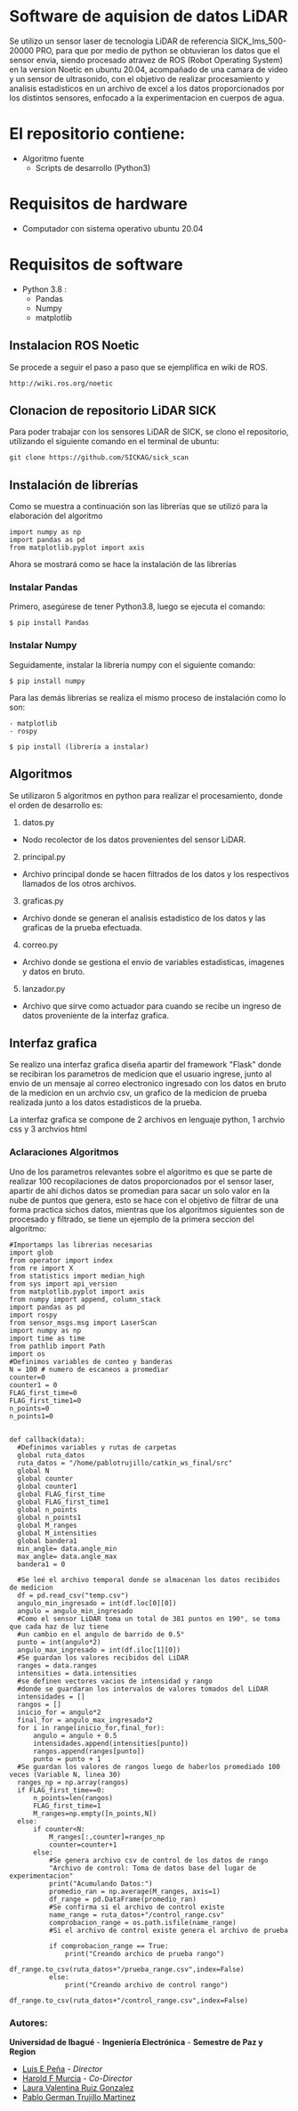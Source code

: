 # Software de aquision de datos LiDAR

Se utilizo un sensor laser de tecnologia LiDAR de referencia SICK_lms_500-20000 PRO, para que por medio de python se obtuvieran los datos que el sensor envia, siendo procesado atravez de ROS (Robot Operating System) en la version Noetic en ubuntu 20.04, acompañado de una camara de video y un sensor de ultrasonido, con el objetivo de realizar procesamiento y analisis estadisticos en un archivo de excel a los datos proporcionados por los distintos sensores, enfocado a la experimentacion en cuerpos de agua.

# El repositorio contiene:
- Algoritmo fuente 
  - Scripts de desarrollo (Python3)

# Requisitos de hardware
- Computador con sistema operativo ubuntu 20.04

# Requisitos de software
-   Python 3.8 :
    - Pandas
    - Numpy
    - matplotlib

## Instalacion ROS Noetic

Se procede a seguir el paso a paso que se ejemplifica en wiki de ROS.

    http://wiki.ros.org/noetic

## Clonacion de repositorio LiDAR SICK

Para poder trabajar con los sensores LiDAR de SICK, se clono el repositorio, utilizando el siguiente comando en el terminal de ubuntu:

    git clone https://github.com/SICKAG/sick_scan

## Instalación de librerías 
Como se muestra a continuación son las librerías que se utilizó para la elaboración del algoritmo

    import numpy as np
    import pandas as pd
    from matplotlib.pyplot import axis
    
Ahora se mostrará como se hace la instalación de las librerías

### Instalar Pandas

Primero, asegúrese de tener Python3.8, luego se ejecuta el comando:

    $ pip install Pandas
  
### Instalar Numpy

Seguidamente, instalar la librería numpy con el siguiente comando:

    $ pip install numpy
    
    
Para las demás librerías se realiza el mismo proceso de instalación como lo son: 

    - matplotlib
    - rospy

    $ pip install (librería a instalar)
    
## Algoritmos

Se utilizaron 5 algoritmos en python para realizar el procesamiento, donde el orden de desarrollo es:

1. datos.py
  - Nodo recolector de los datos provenientes del sensor LiDAR.
2. principal.py
  - Archivo principal donde se hacen filtrados de los datos y los respectivos llamados de los otros archivos.
3. graficas.py
  - Archivo donde se generan el analisis estadistico de los datos y las graficas de la prueba efectuada.
4. correo.py
  - Archivo donde se gestiona el envio de variables estadisticas, imagenes y datos en bruto.
5. lanzador.py
  - Archivo que sirve como actuador para cuando se recibe un ingreso de datos proveniente de la interfaz grafica.

## Interfaz grafica

Se realizo una interfaz grafica diseña apartir del framework "Flask" donde se recibiran los parametros de medicion que el usuario ingrese, junto al envio de un mensaje al correo electronico ingresado con los datos en bruto de la medicion en un archvio csv, un grafico de la medicion de prueba realizada junto a los datos estadisticos de la prueba.

La interfaz grafica se compone de 2 archivos en lenguaje python, 1 archvio css y 3 archvios html

### Aclaraciones Algoritmos

Uno de los parametros relevantes sobre el algoritmo es que se parte de realizar 100 recopilaciones de datos proporcionados por el sensor laser, apartir de ahí dichos datos se promedian para sacar un solo valor en la nube de puntos que genera, esto se hace con el objetivo de filtrar de una forma practica sichos datos, mientras que los algoritmos siguientes son de procesado y filtrado, se tiene un ejemplo de la primera seccion del algoritmo:

    #Importamps las librerias necesarias
    import glob
    from operator import index
    from re import X
    from statistics import median_high
    from sys import api_version
    from matplotlib.pyplot import axis
    from numpy import append, column_stack
    import pandas as pd
    import rospy
    from sensor_msgs.msg import LaserScan
    import numpy as np
    import time as time 
    from pathlib import Path
    import os
    #Definimos variables de conteo y banderas
    N = 100 # numero de escaneos a promediar
    counter=0
    counter1 = 0
    FLAG_first_time=0
    FLAG_first_time1=0
    n_points=0
    n_points1=0


    def callback(data):
      #Definimos variables y rutas de carpetas
      global ruta_datos
      ruta_datos = "/home/pablotrujillo/catkin_ws_final/src"
      global N
      global counter
      global counter1
      global FLAG_first_time
      global FLAG_first_time1
      global n_points
      global n_points1
      global M_ranges
      global M_intensities
      global bandera1
      min_angle= data.angle_min
      max_angle= data.angle_max
      bandera1 = 0

      #Se leé el archivo temporal donde se almacenan los datos recibidos de medicion
      df = pd.read_csv("temp.csv")
      angulo_min_ingresado = int(df.loc[0][0])
      angulo = angulo_min_ingresado
      #Como el sensor LiDAR toma un total de 381 puntos en 190°, se toma que cada haz de luz tiene 
      #un cambio en el angulo de barrido de 0.5°
      punto = int(angulo*2)
      angulo_max_ingresado = int(df.iloc[1][0])
      #Se guardan los valores recibidos del LiDAR
      ranges = data.ranges
      intensities = data.intensities
      #se definen vectores vacios de intensidad y rango 
      #donde se guardaran los intervalos de valores tomados del LiDAR 
      intensidades = []
      rangos = []   
      inicio_for = angulo*2
      final_for = angulo_max_ingresado*2
      for i in range(inicio_for,final_for):
          angulo = angulo + 0.5
          intensidades.append(intensities[punto])
          rangos.append(ranges[punto])
          punto = punto + 1
      #Se guardan los valores de rangos luego de haberlos promediado 100 veces (Variable N, linea 30)
      ranges_np = np.array(rangos)
      if FLAG_first_time==0:
          n_points=len(rangos)
          FLAG_first_time=1
          M_ranges=np.empty([n_points,N])
      else:
          if counter<N:
              M_ranges[:,counter]=ranges_np
              counter=counter+1
          else:
              #Se genera archivo csv de control de los datos de rango
              "Archivo de control: Toma de datos base del lugar de experimentacion"
              print("Acumulando Datos:")
              promedio_ran = np.average(M_ranges, axis=1)
              df_range = pd.DataFrame(promedio_ran)
              #Se confirma si el archivo de control existe
              name_range = ruta_datos+"/control_range.csv"
              comprobacion_range = os.path.isfile(name_range)
              #Si el archivo de control existe genera el archivo de prueba

              if comprobacion_range == True:
                  print("Creando archico de prueba rango")
                  df_range.to_csv(ruta_datos+"/prueba_range.csv",index=False) 
              else:
                  print("Creando archivo de control rango")
                  df_range.to_csv(ruta_datos+"/control_range.csv",index=False) 

  
### Autores:

**Universidad de Ibagué** - **Ingeniería Electrónica** - **Semestre de Paz y Region**
-   [Luis E Peña](mailto:luis.pena@unibague.edu.co) - _Director_
-   [Harold F Murcia](http://haroldmurcia.com/) - _Co-Director_
-   [Laura Valentina Ruiz Gonzalez](mailto:2420161037@estudiantesunibague.edu.co)
-   [Pablo German Trujillo Martinez](mailto:2420171041@estudiantesunibague.edu.co)



